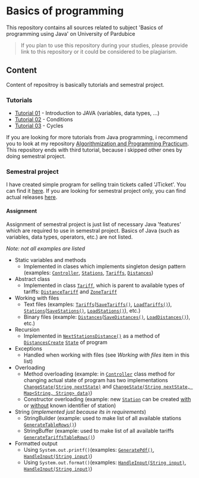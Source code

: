 # Basics of programming
This repository contains all sources related to subject 'Basics of programming using Java' on University of Pardubice

>If you plan to use this repository during your studies, please provide link to this repository or it could be considered to be plagiarism.

## Content
Content of repositroy is basically tutorials and semestral project.

### Tutorials
 - [Tutorial 01](https://github.com/byte98/upce-bzapr/tree/master/tut01) - Introduction to JAVA (variables, data types, ...)
 - [Tutorial 02](https://github.com/byte98/upce-bzapr/tree/master/tut02) - Conditions
 - [Tutorial 03](https://github.com/byte98/upce-bzapr/tree/master/tut03) - Cycles

If you are looking for more tutorials from Java programming, i recommend you to look at my repository [Algorithmization and Programming Practicum](https://github.com/byte98/upce-bpalp). This repository ends with third tutorial, because i skipped other ones by doing semestral project.

### Semestral project
I have created simple program for selling train tickets called 'JTicket'. You can find it [here](https://github.com/byte98/upce-bzapr/tree/master/SemestralProject). If you are looking for semestral project only, you can find actual releases [here](https://github.com/byte98/upce-bzapr/tree/master/SemestralProject/release).

#### Assignment

Assignment of semestral project is just list of necessary Java 'features' which are required to use in semestral project. Basics of Java (such as variables, data types, operators, etc.) are not listed.

*Note: not all examples are listed*

- Static variables and methods
  - Implemented in clases which implements singleton design pattern (examples: [`Controller`](https://github.com/byte98/upce-bzapr/blob/master/SemestralProject/src/main/java/cz/upce/fei/skodaj/bzapr/semestralproject/Controller.java), [`Stations`](https://github.com/byte98/upce-bzapr/blob/master/SemestralProject/src/main/java/cz/upce/fei/skodaj/bzapr/semestralproject/data/Stations.java), [`Tariffs`](https://github.com/byte98/upce-bzapr/blob/master/SemestralProject/src/main/java/cz/upce/fei/skodaj/bzapr/semestralproject/data/Tariffs.java), [`Distances`](https://github.com/byte98/upce-bzapr/blob/master/SemestralProject/src/main/java/cz/upce/fei/skodaj/bzapr/semestralproject/data/Distances.java))
- Abstract class
  - Implemented in class [`Tariff`](https://github.com/byte98/upce-bzapr/blob/master/SemestralProject/src/main/java/cz/upce/fei/skodaj/bzapr/semestralproject/data/Tariff.java), which is parent to available types of tariffs: [`DistanceTariff`](https://github.com/byte98/upce-bzapr/blob/master/SemestralProject/src/main/java/cz/upce/fei/skodaj/bzapr/semestralproject/data/DistanceTariff.java) and [`ZoneTariff`](https://github.com/byte98/upce-bzapr/blob/master/SemestralProject/src/main/java/cz/upce/fei/skodaj/bzapr/semestralproject/data/ZoneTariff.java)
- Working with files
  - Text files (examples: [`Tariffs`](https://github.com/byte98/upce-bzapr/blob/master/SemestralProject/src/main/java/cz/upce/fei/skodaj/bzapr/semestralproject/data/Tariffs.java)([`SaveTariffs()`](https://github.com/byte98/upce-bzapr/blob/master/SemestralProject/src/main/java/cz/upce/fei/skodaj/bzapr/semestralproject/data/Tariffs.java#L173), [`LoadTariffs()`](https://github.com/byte98/upce-bzapr/blob/master/SemestralProject/src/main/java/cz/upce/fei/skodaj/bzapr/semestralproject/data/Tariffs.java#L201)), [`Stations`](https://github.com/byte98/upce-bzapr/blob/master/SemestralProject/src/main/java/cz/upce/fei/skodaj/bzapr/semestralproject/data/Stations.java)([`SaveStations()`](https://github.com/byte98/upce-bzapr/blob/master/SemestralProject/src/main/java/cz/upce/fei/skodaj/bzapr/semestralproject/data/Stations.java#L109), [`LoadStations()`](https://github.com/byte98/upce-bzapr/blob/master/SemestralProject/src/main/java/cz/upce/fei/skodaj/bzapr/semestralproject/data/Stations.java#L69)), etc.)
  - Binary files (example: [`Distances`](https://github.com/byte98/upce-bzapr/blob/master/SemestralProject/src/main/java/cz/upce/fei/skodaj/bzapr/semestralproject/data/Distances.java)([`SaveDistances()`](https://github.com/byte98/upce-bzapr/blob/master/SemestralProject/src/main/java/cz/upce/fei/skodaj/bzapr/semestralproject/data/Distances.java#L80), [`LoadDistances()`](https://github.com/byte98/upce-bzapr/blob/master/SemestralProject/src/main/java/cz/upce/fei/skodaj/bzapr/semestralproject/data/Distances.java#L171)), etc.)
- Recursion
  - Implemented in [`NextStationsDistance()`](https://github.com/byte98/upce-bzapr/blob/master/SemestralProject/src/main/java/cz/upce/fei/skodaj/bzapr/semestralproject/states/DistancesCreate.java#L201) as a method of [`DistancesCreate`](https://github.com/byte98/upce-bzapr/blob/master/SemestralProject/src/main/java/cz/upce/fei/skodaj/bzapr/semestralproject/states/DistancesCreate.java) [`State`](https://github.com/byte98/upce-bzapr/blob/master/SemestralProject/src/main/java/cz/upce/fei/skodaj/bzapr/semestralproject/states/State.java)  of program
- Exceptions
  - Handled when working with files (see *Working with files* item in this list)
- Overloading
  - Method overloading (example: in [`Controller`](https://github.com/byte98/upce-bzapr/blob/master/SemestralProject/src/main/java/cz/upce/fei/skodaj/bzapr/semestralproject/Controller.java) class method for changing actual state of program has two implementations [`ChangeState(String nextState)`](https://github.com/byte98/upce-bzapr/blob/master/SemestralProject/src/main/java/cz/upce/fei/skodaj/bzapr/semestralproject/Controller.java#L213) and [`ChangeState(String nextState, Map<String, String> data)`](https://github.com/byte98/upce-bzapr/blob/master/SemestralProject/src/main/java/cz/upce/fei/skodaj/bzapr/semestralproject/Controller.java#L234))
  - Constructor overloading (example: new [`Station`](https://github.com/byte98/upce-bzapr/blob/master/SemestralProject/src/main/java/cz/upce/fei/skodaj/bzapr/semestralproject/data/Station.java) can be created [with](https://github.com/byte98/upce-bzapr/blob/f6f8d8146ad8caeaf012b0d94b60fd9f65255872/SemestralProject/src/main/java/cz/upce/fei/skodaj/bzapr/semestralproject/data/Station.java#L59) or [without](https://github.com/byte98/upce-bzapr/blob/f6f8d8146ad8caeaf012b0d94b60fd9f65255872/SemestralProject/src/main/java/cz/upce/fei/skodaj/bzapr/semestralproject/data/Station.java#L47) known identifier of station)
- String (*implemented just because its in requirements*)
  - StringBuilder (example: used to make list of all available stations [`GenerateTableRows()`](https://github.com/byte98/upce-bzapr/blob/master/SemestralProject/src/main/java/cz/upce/fei/skodaj/bzapr/semestralproject/data/Stations.java#L372))
  - StringBuffer (example: used to make list of all available tariffs [`GenerateTariffsTableRows()`](https://github.com/byte98/upce-bzapr/blob/master/SemestralProject/src/main/java/cz/upce/fei/skodaj/bzapr/semestralproject/data/Tariffs.java#L99))
- Formatted output
  - Using `System.out.printf()`(examples: [`GeneratePdf()`](https://github.com/byte98/upce-bzapr/blob/807e3b428ca7b199bcd74852ec4431020766c970/SemestralProject/src/main/java/cz/upce/fei/skodaj/bzapr/semestralproject/states/Ticket.java#L365), [`HandleInput(String input)`](https://github.com/byte98/upce-bzapr/blob/807e3b428ca7b199bcd74852ec4431020766c970/SemestralProject/src/main/java/cz/upce/fei/skodaj/bzapr/semestralproject/states/StationsAdd.java#L71))
  - Using `System.out.format()`(examples: [`HandleInput(String input)`](https://github.com/byte98/upce-bzapr/blob/807e3b428ca7b199bcd74852ec4431020766c970/SemestralProject/src/main/java/cz/upce/fei/skodaj/bzapr/semestralproject/states/TariffsDist.java#L93), [`HandleInput(String input)`](https://github.com/byte98/upce-bzapr/blob/807e3b428ca7b199bcd74852ec4431020766c970/SemestralProject/src/main/java/cz/upce/fei/skodaj/bzapr/semestralproject/states/TariffsZone.java#L92))

